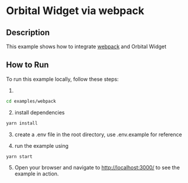 # Orbital Widget via webpack

## Description

This example shows how to integrate [webpack](https://www.npmjs.com/package/webpack) and Orbital Widget

## How to Run

To run this example locally, follow these steps:

1.

```bash
cd examples/webpack
```

2. install dependencies

```bash
yarn install
```

3. create a .env file in the root directory, use .env.example for reference

4. run the example using

```bash
yarn start
```

5. Open your browser and navigate to [http://localhost:3000/](http://localhost:3000/) to see the example in action.
